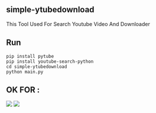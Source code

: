 <h2 align="left"> simple-ytubedownload </h2>
<p> This Tool Used For Search Youtube Video And Downloader</p>

<h2 align="left"> Run </h2>

``` 
pip install pytube
pip install youtube-search-python
cd simple-ytubedownload
python main.py
```
<h2 align="left"> OK FOR : </h2>

<img src="https://img.shields.io/badge/GNU%20Bash-4EAA25?style=for-the-badge&logo=GNU%20Bash&logoColor=white" />
<img src="https://img.shields.io/badge/windows%20terminal-4D4D4D?style=for-the-badge&logo=windows%20terminal&logoColor=white" />
